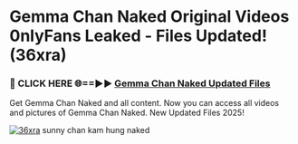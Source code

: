 # Gemma Chan Naked Original Videos 0nlyFans Leaked - Files Updated! (36xra)

<h3>🔴 CLICK HERE 🌐==►► <a href="https://tinyurl.com/up5wt9bj" rel="nofollow">Gemma Chan Naked Updated Files</a></h3>

Get Gemma Chan Naked and all content. Now you can access all videos and pictures of Gemma Chan Naked. New Updated Files 2025!

[![36xra](https://i.imgur.com/ABiUzMV.gif)](https://tinyurl.com/up5wt9bj)
sunny chan kam hung naked